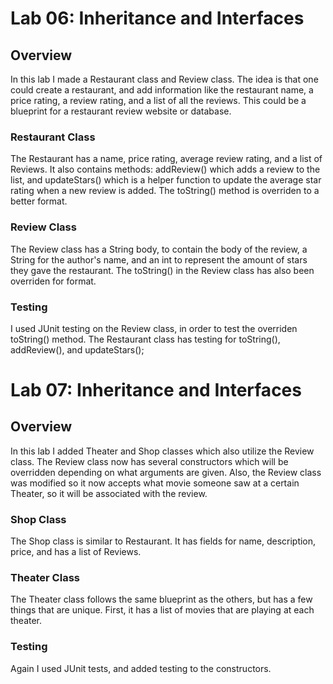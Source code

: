 # Lab 06: Inheritance and Interfaces

## Overview
In this lab I made a Restaurant class and Review class. The idea is that one could create a restaurant, and add information like the restaurant name, a price rating, a review rating, and a list of all the reviews.  This could be a blueprint for a restaurant review website or database. 
  

### Restaurant Class
The Restaurant has a name, price rating, average review rating, and a list of Reviews.  It also contains methods: addReview() which adds a review to the list, and updateStars() which is a helper function to update the average star rating when a new review is added.  The toString() method is overriden to a better format.

### Review Class
The Review class has a String body, to contain the body of the review, a String for the author's name, and an int to represent the amount of stars they gave the restaurant.  The toString() in the Review class has also been overriden for format.

### Testing
I used JUnit testing on the Review class, in order to test the overriden toString() method.  The Restaurant class has testing for toString(), addReview(), and updateStars();

# Lab 07: Inheritance and Interfaces

## Overview
In this lab I added Theater and Shop classes which also utilize the Review class.  The Review class now has several constructors which will be overridden depending on what arguments are given.  Also, the Review class was modified so it now accepts what movie someone saw at a certain Theater, so it will be associated with the review. 
  

### Shop Class
The Shop class is similar to Restaurant.  It has fields for name, description, price, and has a list of Reviews.

### Theater Class
The Theater class follows the same blueprint as the others, but has a few things that are unique.  First, it has a list of movies that are playing at each theater.

### Testing
Again I used JUnit tests, and added testing to the constructors. 